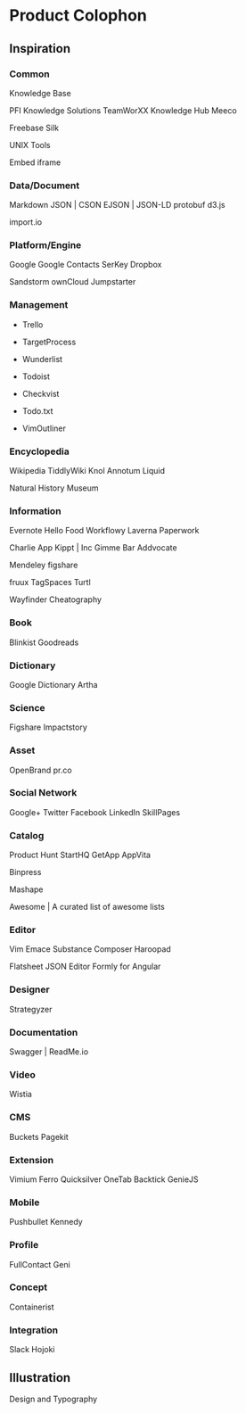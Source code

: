 Product Colophon
================

Inspiration
-----------

### Common

Knowledge Base

PFI Knowledge Solutions
  TeamWorXX
Knowledge Hub
Meeco

Freebase
Silk

UNIX Tools

Embed
iframe

### Data/Document

Markdown
JSON | CSON
  EJSON | JSON-LD
protobuf
d3.js

import.io

### Platform/Engine

Google
  Google Contacts
SerKey
Dropbox

Sandstorm
ownCloud
Jumpstarter

### Management

+ Trello
+ TargetProcess

+ Wunderlist
+ Todoist
+ Checkvist

+ Todo.txt
+ VimOutliner

### Encyclopedia

Wikipedia
TiddlyWiki
Knol
Annotum
Liquid

Natural History Museum

### Information

Evernote
  Hello
  Food
Workflowy
Laverna
Paperwork

Charlie App
Kippt | Inc
Gimme Bar
Addvocate

Mendeley
figshare

fruux
TagSpaces
Turtl

Wayfinder
Cheatography

### Book

Blinkist
Goodreads

### Dictionary

Google Dictionary
Artha

### Science

Figshare
Impactstory

### Asset

OpenBrand
pr.co

### Social Network

Google+
Twitter
Facebook
LinkedIn
SkillPages

### Catalog

Product Hunt
StartHQ
GetApp
AppVita

Binpress

Mashape

Awesome | A curated list of awesome lists

### Editor

Vim
Emace
Substance Composer
Haroopad

Flatsheet
JSON Editor
Formly for Angular

### Designer

Strategyzer

### Documentation

Swagger | ReadMe.io

### Video

Wistia

### CMS

Buckets
Pagekit

### Extension

Vimium
Ferro
Quicksilver
OneTab
Backtick
GenieJS

### Mobile

Pushbullet
Kennedy

### Profile

FullContact
Geni

### Concept

Containerist

### Integration

Slack
Hojoki


Illustration
------------

Design and Typography


